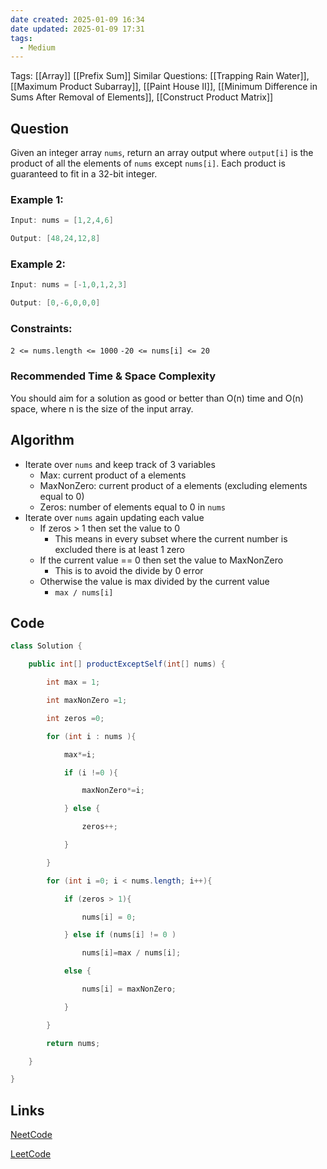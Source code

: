 ```yaml
---
date created: 2025-01-09 16:34
date updated: 2025-01-09 17:31
tags:
  - Medium
---
```


Tags: [[Array]] [[Prefix Sum]]
Similar Questions: [[Trapping Rain Water]], [[Maximum Product Subarray]], [[Paint House II]], [[Minimum Difference in Sums After Removal of Elements]], [[Construct Product Matrix]]

## Question

Given an integer array `nums`, return an array output where `output[i]` is the product of all the elements of `nums` except `nums[i]`.
Each product is guaranteed to fit in a 32-bit integer.

### Example 1:

```java
Input: nums = [1,2,4,6]

Output: [48,24,12,8]
```

### Example 2:

```java
Input: nums = [-1,0,1,2,3]

Output: [0,-6,0,0,0]

```

### Constraints:

`2 <= nums.length <= 1000`
`-20 <= nums[i] <= 20`

### Recommended Time & Space Complexity

You should aim for a solution as good or better than O(n) time and O(n) space, where n is the size of the input array.

## Algorithm

- Iterate over `nums` and keep track of 3 variables
  - Max: current product of a elements
  - MaxNonZero: current product of a elements (excluding elements equal to 0)
  - Zeros: number of elements equal to 0 in `nums`
- Iterate over `nums` again updating each value
  - If zeros > 1 then set the value to 0
    - This means in every subset where the current number is excluded there is at least 1 zero
  - If the current value == 0 then set the value to MaxNonZero
    - This is to avoid the divide by 0 error
  - Otherwise the value is max divided by the current value
    - `max / nums[i]`

## Code

```java
class Solution {

    public int[] productExceptSelf(int[] nums) {

        int max = 1;

        int maxNonZero =1;

        int zeros =0;

        for (int i : nums ){

            max*=i;

            if (i !=0 ){

                maxNonZero*=i;

            } else {

                zeros++;

            }

        }

        for (int i =0; i < nums.length; i++){

            if (zeros > 1){

                nums[i] = 0;

            } else if (nums[i] != 0 )

                nums[i]=max / nums[i];

            else {

                nums[i] = maxNonZero;

            }

        }

        return nums;

    }

}
```

## Links

[NeetCode](https://neetcode.io/problems/products-of-array-discluding-self)

[LeetCode](https://leetcode.com/problems/product-of-array-except-self)
